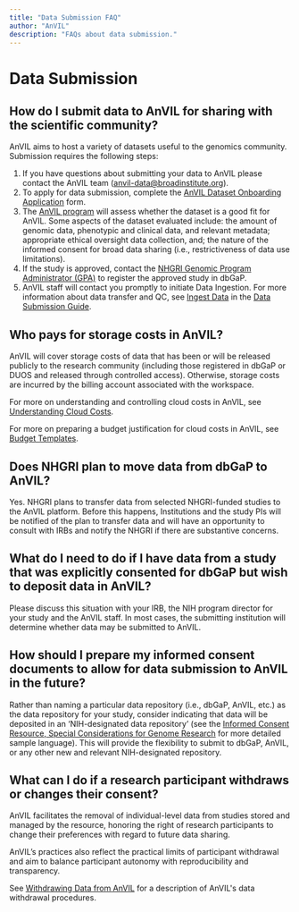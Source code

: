 ```yaml
---
title: "Data Submission FAQ"
author: "AnVIL"
description: "FAQs about data submission."
---
```


# Data Submission

## How do I submit data to AnVIL for sharing with the scientific community?

AnVIL aims to host a variety of datasets useful to the genomics community. Submission requires the following steps:

1. If you have questions about submitting your data to AnVIL please contact the AnVIL team (<anvil-data@broadinstitute.org>).
2. To apply for data submission, complete the [AnVIL Dataset Onboarding Application](https://docs.google.com/forms/d/e/1FAIpQLSdK_r1DTb_bBUiG9IvY5hwJ4Y-LHoaXk-E4L98MRcLR2TTtcQ/viewform) form.
3. The [AnVIL program](/learn/data-submitters/submission-guide/data-approval-process) will assess whether the dataset is a good fit for AnVIL. Some aspects of the dataset evaluated include: the amount of genomic data, phenotypic and clinical data, and relevant metadata; appropriate ethical oversight data collection, and; the nature of the informed consent for broad data sharing (i.e., restrictiveness of data use limitations).
4. If the study is approved, contact the [NHGRI Genomic Program Administrator (GPA)](https://www.genome.gov/staff/Jennifer-Strasburger-MS#:~:text=Biography,Data%20Access%20Committee%20(DAC).) to register the approved study in dbGaP.
5. AnVIL staff will contact you promptly to initiate Data Ingestion. For more information about data transfer and QC, see [Ingest Data](/learn/data-submitters/submission-guide/ingesting-data) in the [Data Submission Guide](/learn/data-submitters/submission-guide/data-submitters-overview).

## Who pays for storage costs in AnVIL?

AnVIL will cover storage costs of data that has been or will be released publicly to the research community (including those registered in dbGaP or DUOS and released through controlled access). Otherwise, storage costs are incurred by the billing account associated with the workspace.

For more on understanding and controlling cloud costs in AnVIL, see [Understanding Cloud Costs](https://anvilproject.org/learn/introduction/understanding-cloud-costs).

For more on preparing a budget justification for cloud costs in AnVIL, see [Budget Templates](https://anvilproject.org/learn/investigators/budget-templates).


## Does NHGRI plan to move data from dbGaP to AnVIL?

Yes. NHGRI plans to transfer data from selected NHGRI-funded studies to the AnVIL platform. Before this happens, Institutions and the study PIs will be notified of the plan to transfer data and will have an opportunity to consult with IRBs and notify the NHGRI if there are substantive concerns.

## What do I need to do if I have data from a study that was explicitly consented for dbGaP but wish to deposit data in AnVIL?

Please discuss this situation with your IRB, the NIH program director for your study and the AnVIL staff. In most cases, the submitting institution will determine whether data may be submitted to AnVIL.

## How should I prepare my informed consent documents to allow for data submission to AnVIL in the future?

Rather than naming a particular data repository (i.e., dbGaP, AnVIL, etc.) as the data repository for your study, consider indicating that data will be deposited in an ‘NIH-designated data repository’ (see the [Informed Consent Resource, Special Considerations for Genome Research](https://www.genome.gov/about-genomics/policy-issues/Informed-Consent-for-Genomics-Research/Special-Considerations-for-Genome-Research#6) for more detailed sample language). This will provide the flexibility to submit to dbGaP, AnVIL, or any other new and relevant NIH-designated repository.

## What can I do if a research participant withdraws or changes their consent?

AnVIL facilitates the removal of individual-level data from studies stored and managed by the resource, honoring the right of research participants to change their preferences with regard to future data sharing.

AnVIL’s practices also reflect the practical limits of participant withdrawal and aim to balance participant autonomy with reproducibility and transparency.

See [Withdrawing Data from AnVIL](/learn/data-submitters/resources/anvil-data-withdrawal-procedures) for a description of AnVIL's data withdrawal procedures.
